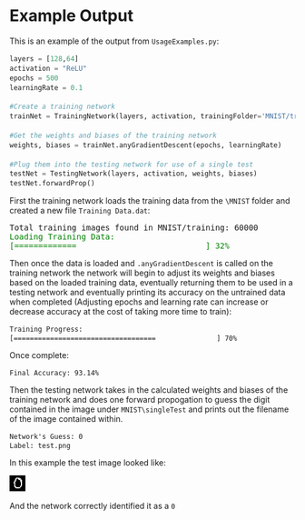  # Example Output

 This is an example of the output from `UsageExamples.py`:

 ```python
layers = [128,64]
activation = "ReLU"
epochs = 500
learningRate = 0.1

#Create a training network
trainNet = TrainingNetwork(layers, activation, trainingFolder='MNIST/training')

#Get the weights and biases of the training network
weights, biases = trainNet.anyGradientDescent(epochs, learningRate)

#Plug them into the testing network for use of a single test
testNet = TestingNetwork(layers, activation, weights, biases)
testNet.forwardProp()
```

 First the training network loads the training data from the `\MNIST` folder and created a new file `Training Data.dat`:

<pre>
Total training images found in MNIST/training: 60000
<span style="color:green">Loading Training Data:</span>
<span style="color:green">[=============                           ] 32%</span>
</pre>

Then once the data is loaded and `.anyGradientDescent` is called on the training network the network will begin to adjust its weights and biases based on the loaded training data, eventually returning them to be used in a testing network and eventually printing its accuracy on the untrained data when completed (Adjusting epochs and learning rate can increase or decrease accuracy at the cost of taking more time to train):

```
Training Progress:
[===================================               ] 70%
```
Once complete:
```
Final Accuracy: 93.14%
```
Then the testing network takes in the calculated weights and biases of the training network and does one forward propogation to guess the digit contained in the image under `MNIST\singleTest` and prints out the filename of the image contained within.
```
Network's Guess: 0
Label: test.png
```
In this example the test image looked like:

![Alt text](MNIST/singleTest/test.png)

And the network correctly identified it as a `0`
